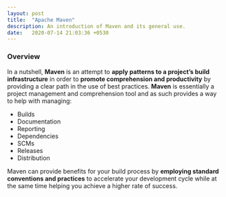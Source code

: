 ```yaml
---
layout: post
title:  "Apache Maven"
description: An introduction of Maven and its general use.
date:   2020-07-14 21:03:36 +0530
---
```

### Overview

 In a nutshell, **Maven** is an attempt to **apply patterns to a project’s build infrastructure** in order to **promote comprehension and productivity** by providing a clear path in the use of best practices. **Maven** is essentially a project management and comprehension tool and as such provides a way to help with managing:

+ Builds
+ Documentation
+ Reporting
+ Dependencies
+ SCMs
+ Releases
+ Distribution

Maven can provide benefits for your build process by **employing standard conventions and practices** to accelerate your development cycle while at the same time helping you achieve a higher rate of success.

